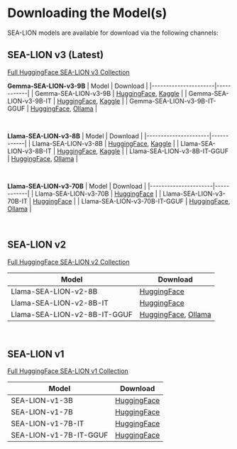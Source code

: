 # Downloading the Model(s)

SEA-LION models are available for download via the following channels:

## SEA-LION v3 (Latest)
[Full HuggingFace SEA-LION v3 Collection](https://huggingface.co/collections/aisingapore/sea-lionv3-672589a39cdadd6a5b199581)

**Gemma-SEA-LION-v3-9B**
| Model                | Download   |
|----------------------|------------|
| Gemma-SEA-LION-v3-9B           | [HuggingFace](https://huggingface.co/aisingapore/gemma2-9b-cpt-sea-lionv3-base), [Kaggle](https://www.kaggle.com/models/ai-singapore/gemma2-9b-cpt-sea-lionv3-base)      |
| Gemma-SEA-LION-v3-9B-IT | [HuggingFace](https://huggingface.co/aisingapore/gemma2-9b-cpt-sea-lionv3-instruct), [Kaggle](https://www.kaggle.com/models/ai-singapore/gemma2-9b-cpt-sea-lionv3-instruct)      |
| Gemma-SEA-LION-v3-9B-IT-GGUF | [HuggingFace](https://huggingface.co/aisingapore/gemma2-9b-cpt-sea-lionv3-instruct-gguf), [Ollama](https://ollama.com/aisingapore/gemma2-9b-cpt-sea-lionv3-instruct)      |

<br>

**Llama-SEA-LION-v3-8B**
| Model                | Download   |
|----------------------|------------|
| Llama-SEA-LION-v3-8B           | [HuggingFace](https://huggingface.co/aisingapore/gemma2-9b-cpt-sea-lionv3-base), [Kaggle](https://www.kaggle.com/models/ai-singapore/llama3.1-8b-cpt-sea-lionv3-base)      |
| Llama-SEA-LION-v3-8B-IT | [HuggingFace](hhttps://huggingface.co/aisingapore/llama3.1-8b-cpt-sea-lionv3-instruct), [Kaggle](https://www.kaggle.com/models/ai-singapore/llama3.1-8b-cpt-sea-lionv3-instruct)      |
| Llama-SEA-LION-v3-8B-IT-GGUF | [HuggingFace](https://huggingface.co/aisingapore/llama3.1-8b-cpt-sea-lionv3-instruct-gguf), [Ollama](https://ollama.com/aisingapore/llama3.1-8b-cpt-sea-lionv3-instruct)      |

<br>

**Llama-SEA-LION-v3-70B**
| Model                | Download   |
|----------------------|------------|
| Llama-SEA-LION-v3-70B    | [HuggingFace](https://huggingface.co/aisingapore/llama3.1-70b-cpt-sea-lionv3-base)      |
| Llama-SEA-LION-v3-70B-IT | [HuggingFace](https://huggingface.co/aisingapore/llama3.1-70b-cpt-sea-lionv3-instruct)      |
| Llama-SEA-LION-v3-70B-IT-GGUF | [HuggingFace](https://huggingface.co/aisingapore/llama3.1-70b-cpt-sea-lionv3-instruct-gguf), [Ollama](https://ollama.com/aisingapore/llama3.1-70b-cpt-sea-lionv3-instruct)      |

<br>

## SEA-LION v2
[Full HuggingFace SEA-LION v2 Collection](https://huggingface.co/collections/aisingapore/sea-lionv2-672589c4c7ea47e4174d3e7f)


| Model                | Download   |
|----------------------|------------|
| Llama-SEA-LION-v2-8B           | [HuggingFace](https://huggingface.co/aisingapore/llama3-8b-cpt-sea-lionv2-base)      |
| Llama-SEA-LION-v2-8B-IT | [HuggingFace](https://huggingface.co/aisingapore/llama3-8b-cpt-sea-lionv2.1-instruct)      |
| Llama-SEA-LION-v2-8B-IT-GGUF | [HuggingFace](https://huggingface.co/aisingapore/llama3-8b-cpt-sea-lionv2.1-instruct-gguf), [Ollama](https://ollama.com/aisingapore/llama3-8b-cpt-sea-lionv2.1-instruct)      |


<br>

## SEA-LION v1
[Full HuggingFace SEA-LION v1 Collection](https://huggingface.co/collections/aisingapore/sea-lionv1-672589cd29a1781afa6be35e)


| Model                | Download   |
|----------------------|------------|
| SEA-LION-v1-3B          | [HuggingFace](https://huggingface.co/aisingapore/sea-lion-3b)      |
| SEA-LION-v1-7B          | [HuggingFace](https://huggingface.co/aisingapore/sea-lion-7b)      |
| SEA-LION-v1-7B-IT | [HuggingFace](https://huggingface.co/aisingapore/sea-lion-7b-instruct)      |
| SEA-LION-v1-7B-IT-GGUF | [HuggingFace](https://huggingface.co/aisingapore/sea-lion-7b-instruct-gguf)     